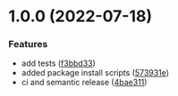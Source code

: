 # 1.0.0 (2022-07-18)


### Features

* add tests ([f3bbd33](https://github.com/zmrl010/useEvent/commit/f3bbd335ab41d90b90a426029bf6a316c640c12b))
* added package install scripts ([573931e](https://github.com/zmrl010/useEvent/commit/573931ea821aeeb7f791e476e186172c869e0749))
* ci and semantic release ([4bae311](https://github.com/zmrl010/useEvent/commit/4bae31165c364305b6c112db220e91eb113c7d7a))
